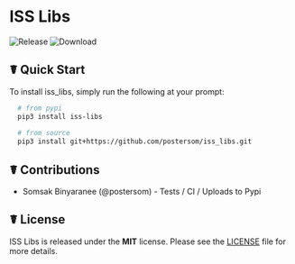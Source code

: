 # ISS Libs
![Release](https://img.shields.io/github/v/release/postersom/libs)
![Download](https://img.shields.io/github/downloads/postersom/libs/total)


☤ Quick Start
---------------

To install iss_libs, simply run the following at your prompt:

```bash
  # from pypi
  pip3 install iss-libs
  
  # from source
  pip3 install git+https://github.com/postersom/iss_libs.git

```
☤ Contributions
---------------
- Somsak Binyaranee (@postersom) - Tests / CI / Uploads to Pypi

☤ License
---------------
 
ISS Libs is released under the **MIT** license. Please see the
[LICENSE](https://github.com/postersom/libs/blob/master/LICENSE>)
file for more details.